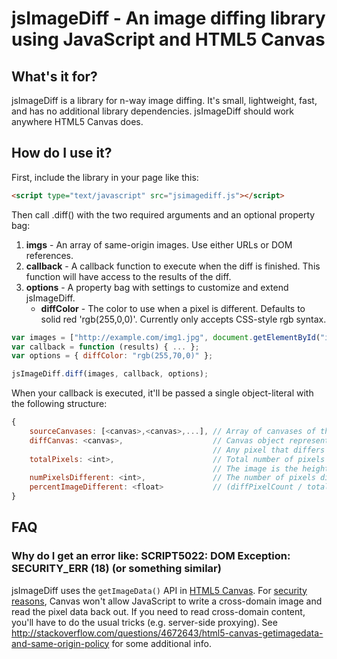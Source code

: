 jsImageDiff - An image diffing library using JavaScript and HTML5 Canvas
========================================================================

What's it for?
--------------
jsImageDiff is a library for n-way image diffing. It's small, lightweight, fast, and has no additional library dependencies. jsImageDiff should work anywhere HTML5 Canvas does.

How do I use it?
----------------
First, include the library in your page like this:

```html
<script type="text/javascript" src="jsimagediff.js"></script>
```

Then call .diff() with the two required arguments and an optional property bag:

1. **imgs** - An array of same-origin images. Use either URLs or DOM references.
1. **callback** - A callback function to execute when the diff is finished. This function will have access to the results of the diff.
1. **options** - A property bag with settings to customize and extend jsImageDiff.
	* **diffColor** - The color to use when a pixel is different. Defaults to solid red 'rgb(255,0,0)'. Currently only accepts CSS-style rgb syntax.


```javascript
var images = ["http://example.com/img1.jpg", document.getElementById("img2"), "http://example.com/img3.png"];
var callback = function (results) { ... };
var options = { diffColor: "rgb(255,70,0)" };

jsImageDiff.diff(images, callback, options);
```

When your callback is executed, it'll be passed a single object-literal with the following structure:

```javascript
{
	sourceCanvases: [<canvas>,<canvas>,...], // Array of canvases of the original images.
	diffCanvas: <canvas>,                    // Canvas object representing the diff of all the images.
	                                         // Any pixel that differs between any of the canvases is replaced with diffColor.
	totalPixels: <int>,                      // Total number of pixels in the diff image.
	                                         // The image is the height of the tallest image and width of the widest.
	numPixelsDifferent: <int>,               // The number of pixels different in the diff image.
	percentImageDifferent: <float>           // (diffPixelCount / totalPixelCount) * 100
}
```

FAQ
---

### Why do I get an error like: SCRIPT5022: DOM Exception: SECURITY_ERR (18) (or something similar) ###
jsImageDiff uses the `getImageData()` API in [HTML5 Canvas](http://www.w3.org/TR/html5/the-canvas-element.html#the-canvas-element "HTML5 Canvas"). For [security reasons](http://www.w3.org/TR/html5/the-canvas-element.html#security-with-canvas-elements "Canvas Security"), Canvas won't allow JavaScript to write a cross-domain image and read the pixel data back out. If you need to read cross-domain content, you'll have to do the usual tricks (e.g. server-side proxying). See http://stackoverflow.com/questions/4672643/html5-canvas-getimagedata-and-same-origin-policy for some additional info.